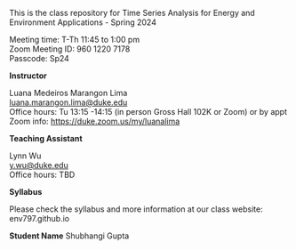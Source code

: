 This is the class repository for Time Series Analysis for Energy and Environment Applications - Spring 2024 <br>

Meeting time: T-Th 11:45 to 1:00 pm <br>
Zoom Meeting ID:  960 1220 7178 <br>
Passcode: Sp24 <br>


**Instructor** <br>

Luana Medeiros Marangon Lima <br>
luana.marangon.lima@duke.edu <br>
Office hours: Tu 13:15 -14:15 (in person Gross Hall 102K or Zoom) or by appt <br>
Zoom info: https://duke.zoom.us/my/luanalima

**Teaching Assistant** <br>

Lynn Wu <br>
y.wu@duke.edu <br>
Office hours: TBD

**Syllabus** <br>

Please check the syllabus and more information at our class website: <br>
env797.github.io

**Student Name**
Shubhangi Gupta

